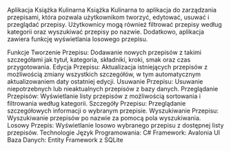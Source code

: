 Aplikacja Książka Kulinarna
Książka Kulinarna to aplikacja do zarządzania przepisami, która pozwala użytkownikom tworzyć, edytować, usuwać i przeglądać przepisy. Użytkownicy mogą również filtrować przepisy według kategorii oraz wyszukiwać przepisy po nazwie. Dodatkowo, aplikacja zawiera funkcję wyświetlania losowego przepisu.

Funkcje
Tworzenie Przepisu: Dodawanie nowych przepisów z takimi szczegółami jak tytuł, kategoria, składniki, kroki, smak oraz czas przygotowania.
Edycja Przepisu: Aktualizacja istniejących przepisów z możliwością zmiany wszystkich szczegółów, w tym automatycznym aktualizowaniem daty ostatniej edycji.
Usuwanie Przepisu: Usuwanie niepotrzebnych lub nieaktualnych przepisów z bazy danych.
Przeglądanie Przepisów: Wyświetlanie listy przepisów z możliwością sortowania i filtrowania według kategorii.
Szczegóły Przepisu: Przeglądanie szczegółowych informacji o wybranym przepisie.
Wyszukiwanie Przepisu: Wyszukiwanie przepisów po nazwie za pomocą pola wyszukiwania.
Losowy Przepis: Wyświetlanie losowo wybranego przepisu z dostępnej listy przepisów.
Technologie
Język Programowania: C#
Framework: Avalonia UI
Baza Danych: Entity Framework z SQLite
